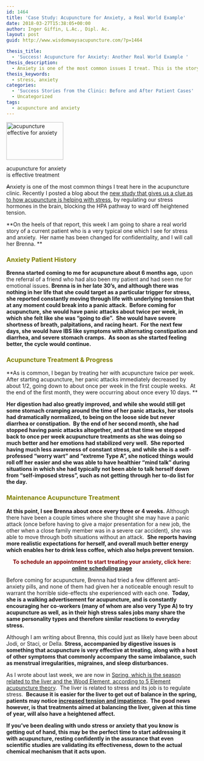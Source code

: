 ```yaml
---
id: 1464
title: 'Case Study: Acupuncture for Anxiety, a Real World Example'
date: 2018-03-27T15:38:05+00:00
author: Inger Giffin, L.Ac., Dipl. Ac.
layout: post
guid: http://www.wisdomwaysacupuncture.com/?p=1464

thesis_title:
  - 'Success! Acupuncture for Anxiety: Another Real World Example '
thesis_description:
  - Anxiety is one of the most common issues I treat. This is the story of a typical successful case, as acupuncture is so effective for anxiety!
thesis_keywords:
  - stress, anxiety
categories:
  - 'Success Stories from the Clinic: Before and After Patient Cases'
  - Uncategorized
tags:
  - acupuncture and anxiety
---
```

<div id="attachment_2177" style="width: 160px" class="wp-caption alignleft">
  <a href="http://www.wisdomwaysacupuncture.com/wp-content/uploads/2013/03/frustration-acupuncture.jpg"><img class="size-thumbnail wp-image-2177" title="Acupuncture for Anxiety" src="http://www.wisdomwaysacupuncture.com/wp-content/uploads/2013/03/frustration-acupuncture-150x99.jpg" alt="acupuncture effective for anxiety" width="150" height="99" srcset="http://www.wisdomwaysacupuncture.com/wp-content/uploads/2013/03/frustration-acupuncture-150x99.jpg 150w, http://www.wisdomwaysacupuncture.com/wp-content/uploads/2013/03/frustration-acupuncture.jpg 275w" sizes="(max-width: 150px) 100vw, 150px" /></a>
  
  <p class="wp-caption-text">
    acupuncture for anxiety is effective treatment
  </p>
</div>

<del>A</del>nxiety is one of the most common things I treat here in the acupuncture clinic. Recently I posted a blog about the [new study that gives us a clue as to how acupuncture is helping with stress](http://www.wisdomwaysacupuncture.com/2017/04/11/new-study-shows-how-acupuncture-helps-stress/), by regulating our stress hormones in the brain, blocking the HPA pathway to ward off heightened tension.

**On the heels of that report, this week I am going to share a real world story of a current patient who is a very typical one which I see for stress and anxiety.  Her name has been changed for confidentiality, and I will call her Brenna. ** 

### <span style="color: #808000;"><strong>Anxiety Patient History</strong></span>

**Brenna started coming to me for acupuncture about 6 months ago,** upon the referral of a friend who had also been my patient and had seen me for emotional issues. **Brenna is in her late 30&#8217;s, and although there was nothing in her life that she could target as a particular trigger for stress, she reported constantly moving through life with underlying tension that at any moment could break into a panic attack.  Before coming for acupuncture, she would have panic attacks about twice per week, in which she felt like she was &#8220;going to die&#8221;.  She would have severe shortness of breath, palpitations, and racing heart.  For the next few days, she would have IBS like symptoms with alternating constipation and diarrhea, and severe stomach cramps.  As soon as she started feeling better, the cycle would continue.**

### <span style="color: #808000;"><strong>Acupuncture Treatment & Progress<br /> </strong></span>

**As is common, I began by treating her with acupuncture twice per week.  After starting acupuncture, her panic attacks immediately decreased by about 1/2, going down to about once per week in the first couple weeks.  At the end of the first month, they were occurring about once every 10 days. ** 

**Her digestion had also greatly improved, and while she would still get some stomach cramping around the time of her panic attacks, her stools had dramatically normalized, to being on the loose side but never diarrhea or constipation.  By the end of her second month, she had stopped having panic attacks altogether, and at that time we stepped back to once per week acupuncture treatments as she was doing so much better and her emotions had stabilized very well.  She reported having much less awareness of constant stress, and while she is a self-professed &#8220;worry wart&#8221; and &#8220;extreme Type A&#8221;, she noticed things would roll off her easier and she was able to have healthier &#8220;mind talk&#8221; during situations in which she had typically not been able to talk herself down from &#8220;self-imposed stress&#8221;, such as not getting through her to-do list for the day.**

### <span style="color: #808000;"><strong>Maintenance Acupuncture Treatment</strong></span>

**At this point, I see Brenna about once every three or 4 weeks.** Although there have been a couple times where she thought she may have a panic attack (once before having to give a major presentation for a new job, the other when a close family member was in a severe car accident), she was able to move through both situations without an attack.  **She reports having more realistic expectations for herself, and overall much better energy which enables her to drink less coffee, which also helps prevent tension.**

<p style="text-align: center;">
  <strong><span style="color: #800000;">To schedule an appointment to start treating your anxiety, click here:</span> <a title="Online Acupuncture Scheduling" href="http://www.wisdomwaysacupuncture.com/acupuncture-appointment-scheduling/">online scheduling page</a></strong>
</p>

Before coming for acupuncture, Brenna had tried a few different anti-anxiety pills, and none of them had given her a noticeable enough result to warrant the horrible side-effects she experienced with each one.  **Today, she is a walking advertisement for acupuncture, and is constantly encouraging her co-workers (many of whom are also very Type A) to try acupuncture as well, as in their high stress sales jobs many share the same personality types and therefore similar reactions to everyday stress.**

Although I am writing about Brenna, this could just as likely have been about Jodi, or Staci, or Della. **Stress, accompanied by digestive issues is something that acupuncture is very effective at treating, along with a host of other symptoms that commonly accompany the same imbalance, such as menstrual irregularities, migraines, and sleep disturbances.**

As I wrote about last week, we are now in [Spring, which is the season related to the liver and the Wood Element, according to 5 Element acupuncture theory](http://www.wisdomwaysacupuncture.com/2018/03/09/ready-set-wood-season-what-acupuncture-theory-has-to-say-about-spring/).  The liver is related to stress and its job is to regulate stress.  **Because it is easier for the liver to get out of balance in the spring, patients may notice [increased tension and impatience](http://www.wisdomwaysacupuncture.com/2018/04/15/wood-element-agitation-tips/).  The good news however, is that treatments aimed at balancing the liver, given at this time of year, will also have a heightened affect.**

**If you&#8217;ve been dealing with undo stress or anxiety that you know is getting out of hand, this may be the perfect time to start addressing it with acupuncture, resting confidently in the assurance that even scientific studies are validating its effectiveness, down to the actual chemical mechanism that it acts upon.**

&nbsp;